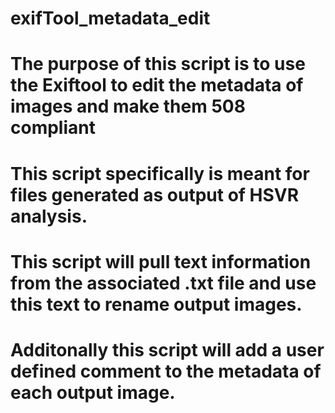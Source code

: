 # exifTool_metadata_edit
# The purpose of this script is to use the Exiftool to edit the metadata of images and make them 508 compliant
# This script specifically is meant for files generated as output of HSVR analysis.
# This script will pull text information from the associated .txt file and use this text to rename output images.
# Additonally this script will add a user defined comment to the metadata of each output image.
